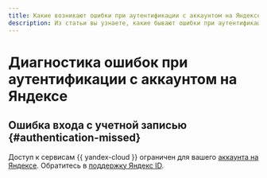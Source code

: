 ```yaml
---
title: Какие возникают ошибки при аутентификации с аккаунтом на Яндексе
description: Из статьи вы узнаете, какие бывают ошибки при аутентификации с аккаунтом на Яндексе.
---
```


# Диагностика ошибок при аутентификации с аккаунтом на Яндексе

## Ошибка входа с учетной записью {#authentication-missed}

Доступ к сервисам {{ yandex-cloud }} ограничен для вашего [аккаунта на Яндексе](../iam/concepts/users/accounts.md). Обратитесь в [поддержку Яндекс ID](https://id.yandex.ru/helpdesk).